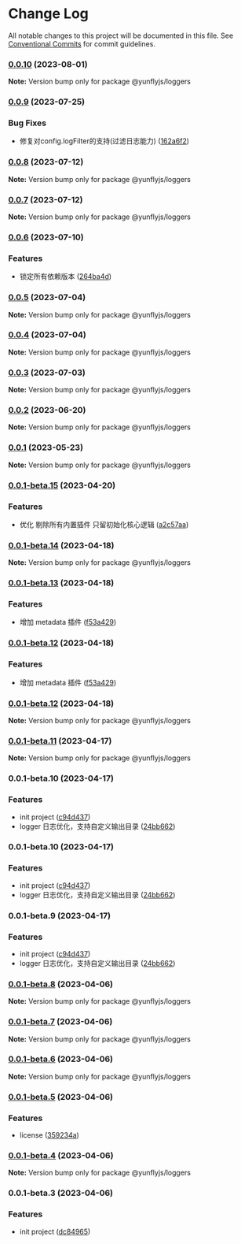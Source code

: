 # Change Log

All notable changes to this project will be documented in this file.
See [Conventional Commits](https://conventionalcommits.org) for commit guidelines.

### [0.0.10](https://github.com/yunke-yunfly/yunflyjs/compare/v0.0.9...v0.0.10) (2023-08-01)

**Note:** Version bump only for package @yunflyjs/loggers





### [0.0.9](https://github.com/yunke-yunfly/yunflyjs/compare/v0.0.8...v0.0.9) (2023-07-25)


### Bug Fixes

* 修复对config.logFilter的支持(过滤日志能力) ([162a6f2](https://github.com/yunke-yunfly/yunflyjs/commit/162a6f228bc50e37d8f17cce1b374e101b5c6953))



### [0.0.8](https://github.com/yunke-yunfly/yunflyjs/compare/v0.0.7...v0.0.8) (2023-07-12)

**Note:** Version bump only for package @yunflyjs/loggers





### [0.0.7](https://github.com/yunke-yunfly/yunflyjs/compare/v0.0.6...v0.0.7) (2023-07-12)

**Note:** Version bump only for package @yunflyjs/loggers





### [0.0.6](https://github.com/yunke-yunfly/yunflyjs/compare/v0.0.5...v0.0.6) (2023-07-10)


### Features

* 锁定所有依赖版本 ([264ba4d](https://github.com/yunke-yunfly/yunflyjs/commit/264ba4d32980cd999a5666e46045ce6b5821de44))



### [0.0.5](https://github.com/yunke-yunfly/yunflyjs/compare/v0.0.4...v0.0.5) (2023-07-04)

**Note:** Version bump only for package @yunflyjs/loggers





### [0.0.4](https://github.com/yunke-yunfly/yunflyjs/compare/v0.0.3...v0.0.4) (2023-07-04)

**Note:** Version bump only for package @yunflyjs/loggers





### [0.0.3](https://github.com/yunke-yunfly/yunflyjs/compare/v0.0.2...v0.0.3) (2023-07-03)

**Note:** Version bump only for package @yunflyjs/loggers





### [0.0.2](https://github.com/yunke-yunfly/yunflyjs/compare/v0.0.1...v0.0.2) (2023-06-20)

**Note:** Version bump only for package @yunflyjs/loggers





### [0.0.1](https://github.com/yunke-yunfly/yunflyjs/compare/v0.0.1-beta.15...v0.0.1) (2023-05-23)

**Note:** Version bump only for package @yunflyjs/loggers





### [0.0.1-beta.15](https://github.com/yunke-yunfly/yunflyjs/compare/v0.0.1-beta.14...v0.0.1-beta.15) (2023-04-20)


### Features

* 优化 剔除所有内置插件 只留初始化核心逻辑 ([a2c57aa](https://github.com/yunke-yunfly/yunflyjs/commit/a2c57aa638c2fd38d56b31f3393d81fc5823dc43))



### [0.0.1-beta.14](https://github.com/yunke-yunfly/yunflyjs/compare/v0.0.1-beta.13...v0.0.1-beta.14) (2023-04-18)

**Note:** Version bump only for package @yunflyjs/loggers





### [0.0.1-beta.13](https://github.com/yunke-yunfly/yunflyjs/compare/v0.0.1-beta.11...v0.0.1-beta.13) (2023-04-18)


### Features

* 增加 metadata 插件 ([f53a429](https://github.com/yunke-yunfly/yunflyjs/commit/f53a429aab2ccf1322be80a5be8701a923f91e4c))



### [0.0.1-beta.12](https://github.com/yunke-yunfly/yunflyjs/compare/v0.0.1-beta.11...v0.0.1-beta.12) (2023-04-18)


### Features

* 增加 metadata 插件 ([f53a429](https://github.com/yunke-yunfly/yunflyjs/commit/f53a429aab2ccf1322be80a5be8701a923f91e4c))



### [0.0.1-beta.12](https://github.com/yunke-yunfly/yunflyjs/compare/v0.0.1-beta.11...v0.0.1-beta.12) (2023-04-18)

**Note:** Version bump only for package @yunflyjs/loggers





### [0.0.1-beta.11](https://github.com/yunke-yunfly/yunflyjs/compare/v0.0.1-beta.10...v0.0.1-beta.11) (2023-04-17)

**Note:** Version bump only for package @yunflyjs/loggers





### 0.0.1-beta.10 (2023-04-17)


### Features

* init project ([c94d437](https://github.com/yunke-yunfly/yunflyjs/commit/c94d4372b6dacb189df8747e0879115d0629ca7c))
* logger 日志优化，支持自定义输出目录 ([24bb662](https://github.com/yunke-yunfly/yunflyjs/commit/24bb6622cb0047e290766f1f7a37981f0dd73784))



### 0.0.1-beta.10 (2023-04-17)


### Features

* init project ([c94d437](https://github.com/yunke-yunfly/yunflyjs/commit/c94d4372b6dacb189df8747e0879115d0629ca7c))
* logger 日志优化，支持自定义输出目录 ([24bb662](https://github.com/yunke-yunfly/yunflyjs/commit/24bb6622cb0047e290766f1f7a37981f0dd73784))



### 0.0.1-beta.9 (2023-04-17)


### Features

* init project ([c94d437](https://github.com/yunke-yunfly/yunflyjs/commit/c94d4372b6dacb189df8747e0879115d0629ca7c))
* logger 日志优化，支持自定义输出目录 ([24bb662](https://github.com/yunke-yunfly/yunflyjs/commit/24bb6622cb0047e290766f1f7a37981f0dd73784))



### [0.0.1-beta.8](https://github.com/yunke-yunfly/yunflyjs/compare/v0.0.1-beta.7...v0.0.1-beta.8) (2023-04-06)

**Note:** Version bump only for package @yunflyjs/loggers





### [0.0.1-beta.7](https://github.com/yunke-yunfly/yunflyjs/compare/v0.0.1-beta.6...v0.0.1-beta.7) (2023-04-06)

**Note:** Version bump only for package @yunflyjs/loggers





### [0.0.1-beta.6](https://github.com/yunke-yunfly/yunflyjs/compare/v0.0.1-beta.5...v0.0.1-beta.6) (2023-04-06)

**Note:** Version bump only for package @yunflyjs/loggers





### [0.0.1-beta.5](https://github.com/yunke-yunfly/yunflyjs/compare/v0.0.1-beta.4...v0.0.1-beta.5) (2023-04-06)


### Features

* license ([359234a](https://github.com/yunke-yunfly/yunflyjs/commit/359234a4e7a0637dc0204faa30f0f7c8450e5c42))



### [0.0.1-beta.4](https://github.com/yunke-yunfly/yunflyjs/compare/v0.0.1-beta.3...v0.0.1-beta.4) (2023-04-06)

**Note:** Version bump only for package @yunflyjs/loggers





### 0.0.1-beta.3 (2023-04-06)


### Features

* init project ([dc84965](https://github.com/yunke-yunfly/yunflyjs/commit/dc849654e51bd4bf4234c574099096a381448243))

